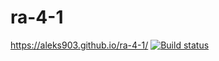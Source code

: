# ra-4-1
https://aleks903.github.io/ra-4-1/
[![Build status](https://ci.appveyor.com/api/projects/status/7r54u165hqr7m9ry?svg=true)](https://ci.appveyor.com/project/aleks903/ra-4-1)